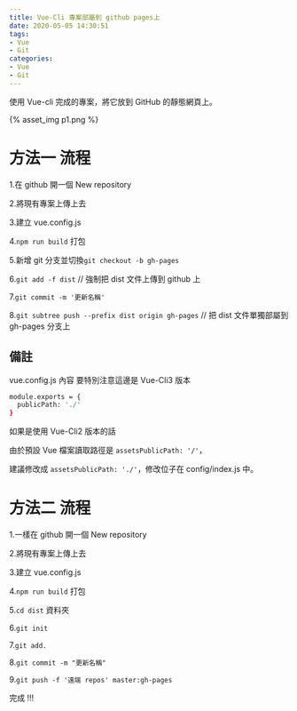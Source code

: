 ```yaml
---
title: Vue-Cli 專案部屬到 github pages上
date: 2020-05-05 14:30:51
tags:
- Vue
- Git
categories: 
- Vue
- Git
---
```


使用 Vue-cli 完成的專案，將它放到 GitHub 的靜態網頁上。

<!-- more -->

{% asset_img p1.png %}

# 方法一 流程

1.在 github 開一個 New repository

2.將現有專案上傳上去

3.建立 vue.config.js

4.```npm run build``` 打包

5.新增 git 分支並切換``` git checkout -b gh-pages ```

6.```git add -f dist```  // 強制把 dist 文件上傳到 github 上

7.```git commit -m '更新名稱'```

8.```git subtree push --prefix dist origin gh-pages``` // 把 dist 文件單獨部屬到 gh-pages 分支上

## 備註 
vue.config.js 內容
要特別注意這邊是 Vue-Cli3 版本

```bash
module.exports = {
  publicPath: './'
}
```
如果是使用 Vue-Cli2 版本的話

由於預設 Vue 檔案讀取路徑是 ```assetsPublicPath: '/'```，

建議修改成 ```assetsPublicPath: './'```，修改位子在 config/index.js 中。

# 方法二 流程

1.一樣在 github 開一個 New repository

2.將現有專案上傳上去

3.建立 vue.config.js

4.```npm run build``` 打包

5.```cd dist``` 資料夾

6.```git init```

7.```git add.```

8.```git commit -m "更新名稱"```

9.```git push -f '遠端 repos' master:gh-pages```

完成 !!!
